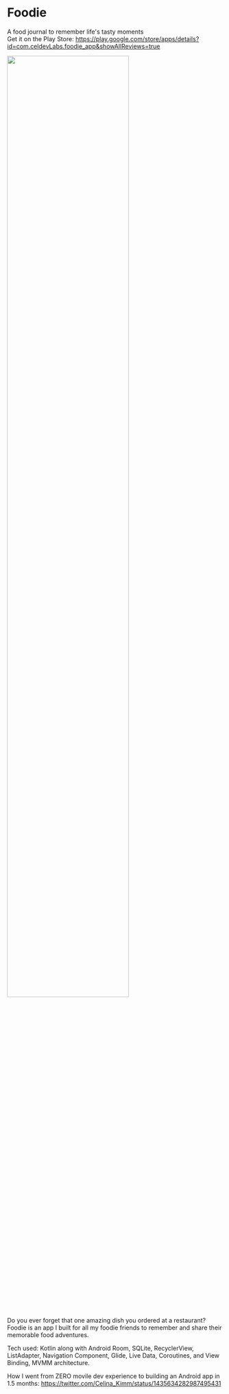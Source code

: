 # Foodie

A food journal to remember life's tasty moments  
Get it on the Play Store: https://play.google.com/store/apps/details?id=com.celdevLabs.foodie_app&showAllReviews=true

<img src="https://github.com/Celinarabe/celinarabe.github.io/blob/main/images/foodie_splash.png" width=75% >


Do you ever forget that one amazing dish you ordered at a restaurant? Foodie is an app I built for all my foodie friends to remember and share their memorable food adventures.

Tech used: Kotlin along with Android Room, SQLite, RecyclerView, ListAdapter, Navigation Component, Glide, Live Data, Coroutines, and View Binding, MVMM architecture.




How I went from ZERO movile dev experience to building an Android app in 1.5 months: https://twitter.com/Celina_Kimm/status/1435634282987495431
